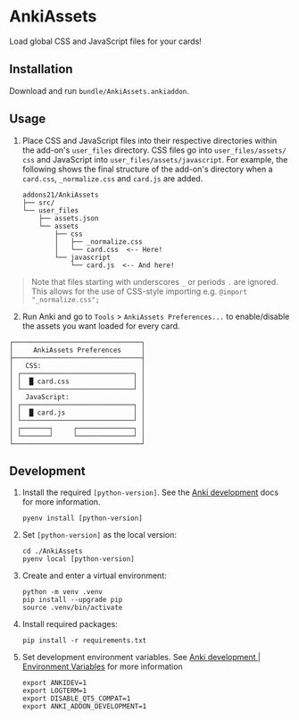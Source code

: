# AnkiAssets

Load global CSS and JavaScript files for your cards!

## Installation

Download and run `bundle/AnkiAssets.ankiaddon`.

## Usage

1. Place CSS and JavaScript files into their respective directories within the
  add-on's `user_files` directory. CSS files go into `user_files/assets/
  css` and JavaScript into `user_files/assets/javascript`.  For example,
  the following shows the final structure of the add-on's directory when a
  `card.css`, `_normalize.css` and `card.js` are added.

    ```plaintext
    addons21/AnkiAssets
    ├── src/
    └── user_files
        ├── assets.json
        └── assets
            ├── css
            │   ├── _normalize.css
            │   └── card.css  <-- Here!
            └── javascript
                └── card.js  <-- And here!
    ```

> Note that files starting with underscores `_` or periods `.` are ignored. This
> allows for the use of CSS-style importing e.g. `@import "_normalize.css";`

2. Run Anki and go to `Tools` > `AnkiAssets Preferences...` to enable/disable
the assets you want loaded for every card.

```plaintext
┌────────────────────────────────┐
│     AnkiAssets Preferences     │
├────────────────────────────────┤
│   CSS:                         │
│ ┌────────────────────────────┐ │
│ │  █ card.css                │ │
│ └────────────────────────────┘ │
│   JavaScript:                  │
│ ┌────────────────────────────┐ │
│ │  █ card.js                 │ │
│ └────────────────────────────┘ │
│ ┌───────┐     ┌──────────────┐ │
│ └───────┘     └──────────────┘ │
└────────────────────────────────┘
```

<!-- TODO: Does this hot-reload? -->

## Development

1. Install the required `[python-version]`. See the [Anki development][anki-dev]
   docs for more information.

    ```shell
    pyenv install [python-version]
    ```

2. Set `[python-version]` as the local version:

    ```shell
    cd ./AnkiAssets
    pyenv local [python-version]
    ```

3. Create and enter a virtual environment:

    ```shell
    python -m venv .venv
    pip install --upgrade pip
    source .venv/bin/activate
    ```

4. Install required packages:

    ```shell
    pip install -r requirements.txt
    ```

5. Set development environment variables. See
   [Anki development | Environment Variables][env-var] for more information

    ```shell
    export ANKIDEV=1
    export LOGTERM=1
    export DISABLE_QT5_COMPAT=1
    export ANKI_ADDON_DEVELOPMENT=1
    ```

[anki-dev]: https://github.com/ankitects/anki/blob/main/docs/development.md
[env-var]: https://github.com/ankitects/anki/blob/main/docs/development.md#environmental-variables
